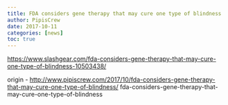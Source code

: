 ```yaml
---
title: FDA considers gene therapy that may cure one type of blindness
author: PipisCrew
date: 2017-10-11
categories: [news]
toc: true
---
```


https://www.slashgear.com/fda-considers-gene-therapy-that-may-cure-one-type-of-blindness-10503438/

origin - http://www.pipiscrew.com/2017/10/fda-considers-gene-therapy-that-may-cure-one-type-of-blindness/ fda-considers-gene-therapy-that-may-cure-one-type-of-blindness